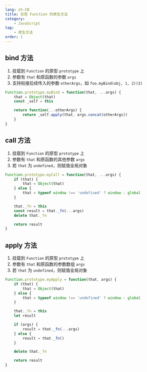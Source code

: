 ```yaml
---
lang: zh-CN
title: 实现 Function 的原生方法
category:
    - JavaScript
tag:
    - 原生方法
order: 1
---
```


## bind 方法

1. 挂载到 `Function` 的原型 `prototype` 上
2. 参数有 `that` 和原函数的参数 `args`
3. 支持衔接后续传入的参数 `otherArgs`，如 `foo.myBind(obj, 1, 2)(3)`

```js
Function.prototype.myBind = function(that, ...args) {
    that = Object(that)
    const _self = this

    return function(...otherArgs) {
        return _self.apply(that, args.concat(otherArgs))
    }
}
```

<!-- more -->

## call 方法

1. 挂载到 `Function` 的原型 `prototype` 上
2. 参数有 `that` 和原函数的其他参数 `args`
3. 若 `that` 为 `undefined`，则赋值全局对象

````js
Function.prototype.myCall = function(that, ...args) {
    if (that) {
        that = Object(that)
    } else {
        that = typeof window !== 'undefined' ? window : global
    }

    that._fn = this
    const result = that._fn(...args)
    delete that._fn

    return result
}
````

## apply 方法

1. 挂载到 `Function` 的原型 `prototype` 上
2. 参数有 `that` 和原函数的参数数组 `args`
3. 若 `that` 为 `undefined`，则赋值全局对象

```js
Function.prototype.myApply = function(that, args) {
    if (that) {
        that = Object(that)
    } else {
        that = typeof window !== 'undefined' ? window : global
    }

    that._fn = this
    let result

    if (args) {
        result = that._fn(...args)
    } else {
        result = that._fn()
    }

    delete that._fn

    return result
}
```
